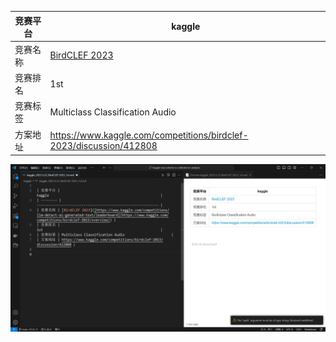 
| 竞赛平台 | kaggle                                                       |
| -------- | ------------------------------------------------------------ |
| 竞赛名称 | [BirdCLEF 2023]([https://www.kaggle.com/competitions/llm-detect-ai-generated-text/leaderboard](https://www.kaggle.com/competitions/birdclef-2023/overview)) |
| 竞赛排名 | 1st                                                          |
| 竞赛标签 | Multiclass Classification Audio                       |
| 方案地址 | https://www.kaggle.com/competitions/birdclef-2023/discussion/412808 |

![alt text](image.png)